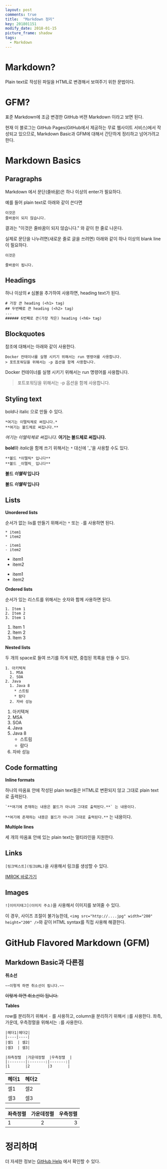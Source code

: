 ```yaml
---
layout: post
comments: true
title:  "Markdown 정리"
key: 201801151
modify_date: 2018-01-15
picture_frame: shadow
tags:
  - Markdown
---
```

# Markdown?
Plain text로 작성된 파일을 HTML로 변경해서 보여주기 위한 문법이다.

# GFM?
표준 Markdown에 조금 변경한 GitHub 버젼 Markdown 이라고 보면 된다.

현재 이 블로그는 GitHub Pages(GitHub에서 제공하는 무료 웹사이트 서비스)에서 작성되고 있으므로, Markdown Basic과 GFM에 대해서 간단하게 정리하고 넘어가려고 한다.
<!--more-->
# Markdown Basics

## Paragraphs
Markdown 에서 문단(줄바꿈)은 하나 이상의 enter가 필요하다.

예를 들어 plain text로 아래와 같이 쓴다면

```text
이것은
줄바꿈이 되지 않습니다.
```

결과는 "이것은
     줄바꿈이 되지 않습니다." 와 같이 한 줄로 나온다.

실제로 문단을 나누려면(새로운 줄로 글을 쓰려면) 아래와 같이 하나 이상의 blank line이 필요하다.

```text
이것은 

줄바꿈이 됩니다.
```

## Headings

하나 이상의 `#` 심볼을 추가하여 사용하면, heading text가 된다.
 
```text
# 가장 큰 heading (<h1> tag)
## 두번째로 큰 heading (<h2> tag)
...
###### 6번째로 큰(가장 작은) heading (<h6> tag)
```

## Blockquotes

참조에 대해서는 아래와 같이 사용한다.

```text
Docker 컨테이너를 실행 시키기 위해서는 run 명령어를 사용합니다.
> 포트포워딩을 위해서는 -p 옵션을 함께 사용합니다.  
```

Docker 컨테이너를 실행 시키기 위해서는 run 명령어를 사용합니다.
> 포트포워딩을 위해서는 -p 옵션을 함께 사용합니다.

## Styling text

bold나 italic 으로 만들 수 있다.

```text
*여기는 이텔릭체로 써집니다.*
**여기는 볼드체로 써집니다.**
```
*여기는 이텔릭체로 써집니다.*
**여기는 볼드체로 써집니다.**

**bold**와 *italic*을 함께 쓰기 위해서는 `*` 대신에 '_'을 사용할 수도 있다.

```text
**볼드 *이텔릭* 입니다**
**볼드 _이텔릭_ 입니다**
```

**볼드 *이텔릭* 입니다**

**볼드 _이텔릭_ 입니다**

## Lists

**Unordered lists**

순서가 없는 lis를 만들기 위해서는 `*` 또는 `-`를 사용하면 된다.

```text
* item1
* item2

- item1
- item2
```

* item1
* item2
- item1
- item2

**Ordered lists**

순서가 있는 리스트를 위해서는 숫자와 함께 사용하면 된다.

```text
1. Item 1
2. Item 2
3. Item 1
```
1. Item 1
2. Item 2
3. Item 3

**Nested lists**

두 개의 space로 들여 쓰기를 하게 되면, 중첩된 목록을 만들 수 있다.

```text
1. 아키텍쳐
  1. MSA
  2. SOA
2. Java
  1. Java 8
    * 스트림
    * 람다
  2. 자바 성능
```

1. 아키텍쳐
  1. MSA
  2. SOA
2. Java
  1. Java 8
     * 스트림
     * 람다
  2. 자바 성능

## Code formatting
**Inline formats**

하나의 따옴표 안에 작성된 plain text들은 HTML로 변환되지 않고 그대로 plain text로 출력된다.
 
```text
`**여기에 존재하는 내용은 볼드가 아니라 그대로 출력된다.**` 는 내용이다.
```

`**여기에 존재하는 내용은 볼드가 아니라 그대로 출력된다.**` 는 내용이다.

**Multiple lines**

세 개의 따옴표 안에 있는 plain text는 멀티라인을 지원한다.

## Links
`[링크텍스트](링크URL)`을 사용해서 링크를 생성할 수 있다.

[IMROK 바로가기](http://rokrokss.com)

## Images
`![이미지태그](이미지 주소)`을 사용해서 이미지를 보여줄 수 있다.

이 경우, 사이즈 조절이 불가능한데,
`<img src="http://....jpg" width="200" height="200" />`와 같이 HTML syntax를 직접 사용해 해결한다.

# GitHub Flavored Markdown (GFM)

## Markdown Basic과 다른점

**취소선**

```text
~~이렇게 하면 취소선이 됩니다.~~
```
~~이렇게 하면 취소선이 됩니다.~~

**Tables**

row를 분리하기 위해서 `-` 를 사용하고, column을 분리하기 위해서 `|`를 사용한다.
좌측, 가운데, 우측정렬을 위해서는 `:`를 사용한다.

```
|헤더1|헤더2|
|----|----|
|셀1  | 셀2|
|셀3  | 셀3|

|좌측정렬  |가운데정렬  |우측정렬  |
|:-------|:-------:|-------:|
|1       |2        |3       |
```

|헤더1|헤더2|
|----|----|
|셀1  | 셀2|
|셀3  | 셀3|

|좌측정렬  |가운데정렬  |우측정렬  |
|:-------|:-------:|-------:|
|1       |2        |3       |

# 정리하며

더 자세한 정보는 [GitHub Help](https://help.github.com/categories/writing-on-github/) 에서 확인할 수 있다.